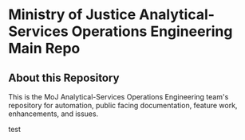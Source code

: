 # Ministry of Justice Analytical-Services Operations Engineering Main Repo

## About this Repository

This is the MoJ Analytical-Services Operations Engineering team's repository for automation, public facing documentation, feature work, enhancements, and issues.

test
